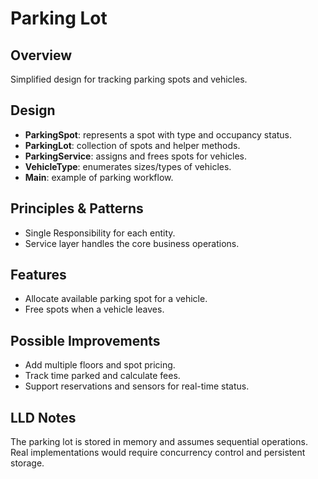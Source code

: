 # Parking Lot

## Overview
Simplified design for tracking parking spots and vehicles.

## Design
- **ParkingSpot**: represents a spot with type and occupancy status.
- **ParkingLot**: collection of spots and helper methods.
- **ParkingService**: assigns and frees spots for vehicles.
- **VehicleType**: enumerates sizes/types of vehicles.
- **Main**: example of parking workflow.

## Principles & Patterns
- Single Responsibility for each entity.
- Service layer handles the core business operations.

## Features
- Allocate available parking spot for a vehicle.
- Free spots when a vehicle leaves.

## Possible Improvements
- Add multiple floors and spot pricing.
- Track time parked and calculate fees.
- Support reservations and sensors for real-time status.

## LLD Notes
The parking lot is stored in memory and assumes sequential operations. Real implementations would require concurrency control and persistent storage.
